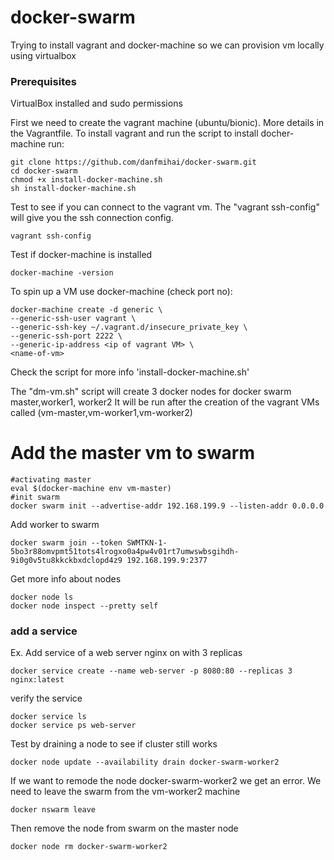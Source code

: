 # docker-swarm
Trying to install vagrant and docker-machine so we can provision vm locally using virtualbox

### Prerequisites
VirtualBox installed and sudo permissions

First we need to create the vagrant machine (ubuntu/bionic). More details in the Vagrantfile.
To install vagrant and run the script to install docher-machine run:
```
git clone https://github.com/danfmihai/docker-swarm.git
cd docker-swarm
chmod +x install-docker-machine.sh
sh install-docker-machine.sh
```

Test to see if you can connect to the vagrant vm. The "vagrant ssh-config" will give you the ssh connection config.
```
vagrant ssh-config
```
Test if docker-machine is installed
```
docker-machine -version
```
To spin up a VM use docker-machine (check port no):
```
docker-machine create -d generic \
--generic-ssh-user vagrant \
--generic-ssh-key ~/.vagrant.d/insecure_private_key \
--generic-ssh-port 2222 \
--generic-ip-address <ip of vagrant VM> \
<name-of-vm>
```
Check the script for more info 'install-docker-machine.sh'

The "dm-vm.sh" script will create 3 docker nodes for docker swarm master,worker1, worker2
It will be run after the creation of the vagrant VMs called (vm-master,vm-worker1,vm-worker2)

# Add the master vm to swarm
```
#activating master
eval $(docker-machine env vm-master)
#init swarm
docker swarm init --advertise-addr 192.168.199.9 --listen-addr 0.0.0.0
```
Add worker to swarm
```
docker swarm join --token SWMTKN-1-5bo3r88omvpmt51tots4lrogxo0a4pw4v01rt7umwswbsgihdh-9i0g0v5tu8kkckbxdclopd4z9 192.168.199.9:2377
```
Get more info about nodes
```
docker node ls
docker node inspect --pretty self
```
### add a service
Ex. Add service of a web server nginx on with 3 replicas
```
docker service create --name web-server -p 8080:80 --replicas 3 nginx:latest
```
verify the service
```
docker service ls
docker service ps web-server
```
Test by draining a node to see if cluster still works
```
docker node update --availability drain docker-swarm-worker2
```
If we want to remode the node docker-swarm-worker2 we get an error. We need to leave the swarm from the vm-worker2 machine
```
docker nswarm leave
```
Then remove the node from swarm on the master node
```
docker node rm docker-swarm-worker2 
```